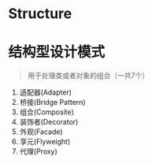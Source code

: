 # Structure
# 结构型设计模式
> 用于处理类或者对象的组合（一共7个）

1. 适配器(Adapter)
2. 桥接(Bridge Pattern)
3. 组合(Composite)
4. 装饰者(Decorator)
5. 外观(Facade)
6. 享元(Flyweight)
7. 代理(Proxy)